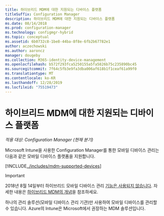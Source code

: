 ```yaml
---
title: 하이브리드 MDM에 대한 지원되는 디바이스 플랫폼
titleSuffix: Configuration Manager
description: 하이브리드 MDM에 대한 지원되는 디바이스 플랫폼
ms.date: 08/14/2018
ms.prod: configuration-manager
ms.technology: configmgr-hybrid
ms.topic: conceptual
ms.assetid: 6b0732c8-1be8-44ba-8f8e-6fb2b67782e1
author: aczechowski
ms.author: aaroncz
manager: dougeby
ms.collection: M365-identity-device-management
ms.openlocfilehash: b572f293fca5250155a5fa5826b75c235890bc45
ms.sourcegitcommit: 7f64c5fb3e9fa3dba006af618b1f1ceaf61a99f0
ms.translationtype: MT
ms.contentlocale: ko-KR
ms.lasthandoff: 12/28/2019
ms.locfileid: "75519473"
---
```

# <a name="supported-device-platforms-for-hybrid-mdm"></a>하이브리드 MDM에 대한 지원되는 디바이스 플랫폼

*적용 대상: Configuration Manager (현재 분기)*

Microsoft Intune을 사용한 Configuration Manager를 통한 모바일 디바이스 관리는 다음과 같은 모바일 디바이스 플랫폼을 지원합니다.

[!INCLUDE[../includes/mdm-supported-devices](../includes/mdm-supported-devices.md)]

> [!Important]  
> 2018년 8월 14일부터 하이브리드 모바일 디바이스 관리 [기능은 사용되지 않습니다](/sccm/core/plan-design/changes/deprecated/removed-and-deprecated-cmfeatures). 자세한 내용은 [하이브리드 MDM의 개념](/sccm/mdm/understand/hybrid-mobile-device-management)을 참조하세요.<!--Intune feature 2683117-->  


하나의 관리 솔루션(모바일 디바이스 관리 기관)만 사용하여 모바일 디바이스를 관리할 수 있습니다. Azure의 Intune은 Microsoft에서 권장하는 MDM 솔루션입니다. 


